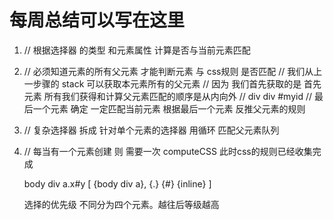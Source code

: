 # 每周总结可以写在这里
1.  // 根据选择器 的类型 和元素属性 计算是否与当前元素匹配
2.  //  必须知道元素的所有父元素 才能判断元素 与 css规则 是否匹配
    //  我们从上一步骤的 stack 可以获取本元素所有的父元素
    // 因为 我们首先获取的是 首先元素 所有我们获得和计算父元素匹配的顺序是从内向外
    // div div #myid
    //  最后一个元素 确定 一定匹配当前元素  根据最后一个元素 反推父元素的规则
3.  // 复杂选择器 拆成 针对单个元素的选择器 用循环 匹配父元素队列
4.  // 每当有一个元素创建 则 需要一次 computeCSS 此时css的规则已经收集完成

     body div a.x#y
     [
         {body div a},
         {.}
         {#}
         {inline}
     ]

     选择的优先级 不同分为四个元素。越往后等级越高
